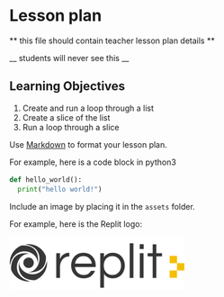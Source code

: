 # Lesson plan
  
  ** this file should contain teacher lesson plan details ** 

  __ students will never see this __

  ## Learning Objectives
  1. Create and run a loop through a list
  2. Create a slice of the list
  3. Run a loop through a slice

  Use [Markdown](https://gist.github.com/cuonggt/9b7d08a597b167299f0d) to format your lesson plan.

  For example, here is a code block in python3
```python
def hello_world():
  print("hello world!")
```

  
  Include an image by placing it in the `assets` folder.

  For example, here is the Replit logo:

  ![alt text](assets/logo.png)
  
  